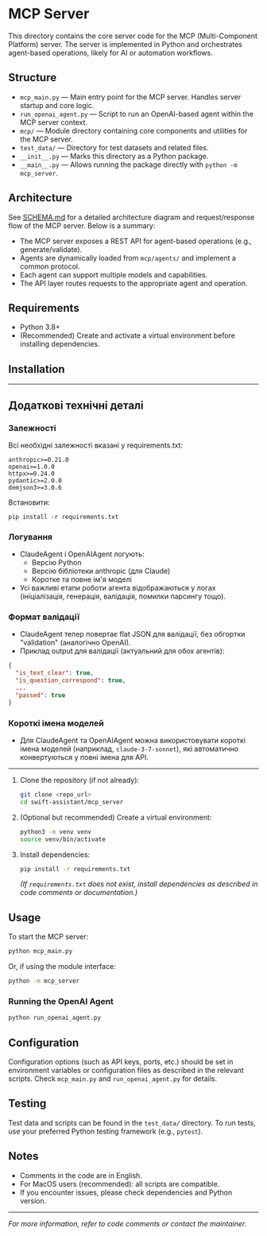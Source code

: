 # MCP Server

This directory contains the core server code for the MCP (Multi-Component Platform) server. The server is implemented in Python and orchestrates agent-based operations, likely for AI or automation workflows.

## Structure

- `mcp_main.py` — Main entry point for the MCP server. Handles server startup and core logic.
- `run_openai_agent.py` — Script to run an OpenAI-based agent within the MCP server context.
- `mcp/` — Module directory containing core components and utilities for the MCP server.
- `test_data/` — Directory for test datasets and related files.
- `__init__.py` — Marks this directory as a Python package.
- `__main__.py` — Allows running the package directly with `python -m mcp_server`.

## Architecture

See [SCHEMA.md](./SCHEMA.md) for a detailed architecture diagram and request/response flow of the MCP server. Below is a summary:

- The MCP server exposes a REST API for agent-based operations (e.g., generate/validate).
- Agents are dynamically loaded from `mcp/agents/` and implement a common protocol.
- Each agent can support multiple models and capabilities.
- The API layer routes requests to the appropriate agent and operation.

## Requirements

- Python 3.8+
- (Recommended) Create and activate a virtual environment before installing dependencies.

## Installation

---

## Додаткові технічні деталі

### Залежності

Всі необхідні залежності вказані у requirements.txt:

```
anthropic>=0.21.0
openai>=1.0.0
httpx>=0.24.0
pydantic>=2.0.0
demjson3>=3.0.6
```

Встановити:
```
pip install -r requirements.txt
```

### Логування

- ClaudeAgent і OpenAIAgent логують:
  - Версію Python
  - Версію бібліотеки anthropic (для Claude)
  - Коротке та повне ім'я моделі
- Усі важливі етапи роботи агента відображаються у логах (ініціалізація, генерація, валідація, помилки парсингу тощо).

### Формат валідації

- ClaudeAgent тепер повертає flat JSON для валідації, без обгортки "validation" (аналогічно OpenAI).
- Приклад output для валідації (актуальний для обох агентів):
```json
{
  "is_text_clear": true,
  "is_question_correspond": true,
  ...
  "passed": true
}
```

### Короткі імена моделей

- Для ClaudeAgent та OpenAIAgent можна використовувати короткі імена моделей (наприклад, `claude-3-7-sonnet`), які автоматично конвертуються у повні імена для API.

---


1. Clone the repository (if not already):
   ```sh
   git clone <repo_url>
   cd swift-assistant/mcp_server
   ```
2. (Optional but recommended) Create a virtual environment:
   ```sh
   python3 -m venv venv
   source venv/bin/activate
   ```
3. Install dependencies:
   ```sh
   pip install -r requirements.txt
   ```
   *(If `requirements.txt` does not exist, install dependencies as described in code comments or documentation.)*

## Usage

To start the MCP server:

```sh
python mcp_main.py
```

Or, if using the module interface:

```sh
python -m mcp_server
```

### Running the OpenAI Agent

```sh
python run_openai_agent.py
```

## Configuration

Configuration options (such as API keys, ports, etc.) should be set in environment variables or configuration files as described in the relevant scripts. Check `mcp_main.py` and `run_openai_agent.py` for details.

## Testing

Test data and scripts can be found in the `test_data/` directory. To run tests, use your preferred Python testing framework (e.g., `pytest`).

## Notes

- Comments in the code are in English.
- For MacOS users (recommended): all scripts are compatible.
- If you encounter issues, please check dependencies and Python version.

---

*For more information, refer to code comments or contact the maintainer.*

